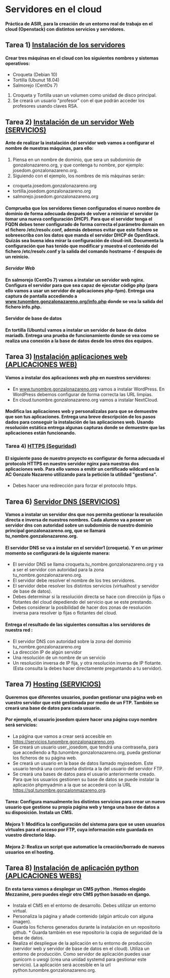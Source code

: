 # Servidores en el cloud

#### Práctica de ASIR, para la creación de un entorno real de trabajo en el cloud (Openstack) con distintos servicios y servidores.

## Tarea 1) [Instalación de los servidores]()
#### Crear tres máquinas en el cloud con los siguientes nombres y sistemas operativos:

* Croqueta (Debian 10)
* Tortilla (Ubunut 18.04)
* Salmorejo (CentOs 7)

1. Croqueta y Tortilla usan un volumen como unidad de disco principal.
2. Se creará un usuario "profesor" con el que podrán acceder los profesores usando claves RSA.

## Tarea 2) [Instalación de un servidor Web (SERVICIOS)]()
#### Ante de realizar la instalación del servidor web vamos a configurar el nombre de nuestras máquinas, para ello:

1. Piensa en un nombre de dominio, que sera un subdominio de gonzalonazareno.org, y que contenga tu nombre, por ejemplo: josedom.gonzalonazareno.org.
2. Siguiendo con el ejemplo, los nombres de mis máquinas serán:

* croqueta.josedom.gonzalonazareno.org
* tortilla.josedom.gonzalonazareno.org
* salmorejo.josedom.gonzalonazareno.org

#### Comprueba que los servidores tienen configurados el nuevo nombre de dominio de forma adecuada después de volver a reiniciar el servidor (o tomar una nueva configuración DHCP). Para que el servidor tenga el FQDN debes tener configurado de forma correcta el parámetro domain en el fichero /etc/resolv.conf, además debemos evitar que este fichero se sobreescriba con los datos que manda el servidor DHCP de OpenStack. Quizás sea buena idea mirar la configuración de cloud-init. Documenta la configuración que has tenido que modificar y muestra el contenido del fichero /etc/resolv.conf y la salida del comando hostname -f después de un reinicio.

#### *Servidor Web*

#### En salmorejo (CentOs 7) vamos a instalar un servidor web nginx. Configura el servidor para que sea capaz de ejecutar código php (para ello vamos a usar un servidor de aplicaciones php-fpm). Entrega una captura de pantalla accediendo a www.tunombre.gonzalonazareno.org/info.php donde se vea la salida del fichero info.php.

#### Servidor de base de datos

#### En tortilla (Ubuntu) vamos a instalar un servidor de base de datos mariadb. Entrega una prueba de funcionamiento donde se vea como se realiza una conexión a la base de datos desde los otros dos equipos.

## Tarea 3) [Instalación aplicaciones web (APLICACIONES WEB)]()

#### Vamos a instalar dos aplicaciones web php en nuestros servidores:

* En www.tunombre.gonzalonazareno.org vamos a instalar WordPress. En WordPress debemos configurar de forma correcta las URL limpias.
* En cloud.tunombre.gonzalonazareno.org vamos a instalar NextCloud.

#### Modifica las aplicaciones web y personalizalas para que se demuestre que son tus aplicaciones. Entrega una breve descripción de los pasos dados para conseguir la instalación de las aplicaciones web. Usando resolución estática entrega algunas capturas donde se demuestre que las aplicaciones están funcionando.

### Tarea 4) [HTTPS (Seguridad)](https://github.com/MoralG/Servidores_CLOUD/blob/master/Configurar_HTTPS.md#tarea-4-https)

#### El siguiente paso de nuestro proyecto es configurar de forma adecuada el protocolo HTTPS en nuestro servidor nginx para nuestras dos aplicaciones web. Para ello vamos a emitir un certificado wildcard en la AC Gonzalo Nazareno utilizando para la petición la utilidad "gestiona".

* Debes hacer una redirección para forzar el protocolo https.

## Tarea 6) [Servidor DNS (SERVICIOS)](https://github.com/MoralG/Servidores_CLOUD/blob/master/Servidor_DNS_CLOUD.md#tarea-6-servidor-dns) 

#### Vamos a instalar un servidor dns que nos permita gestionar la resolución directa e inversa de nuestros nombres. Cada alumno va a poseer un servidor dns con autoridad sobre un subdominio de nuestro dominio principal gonzalonazareno.org, que se llamará tu_nombre.gonzalonazareno.org.

#### El servidor DNS se va a instalar en el servidor1 (croqueta). Y en un primer momento se configurará de la siguiente manera:

* El servidor DNS se llama croqueta.tu_nombre.gonzalonazareno.org y va a ser el servidor con autoridad para la zona tu_nombre.gonzalonazareno.org.
* El servidor debe resolver el nombre de los tres servidores.
* El servidor debe resolver los distintos servicios (virtualhost y servidor de base de datos).
* Debes determinar si la resolución directa se hace con dirección ip fijas o flotantes del cloud depediendo del servicio que se este prestando.
* Debes considerar la posibilidad de hacer dos zonas de resolución inversa para resolver ip fijas o flotantes del cloud.

#### Entrega el resultado de las siguientes consultas a los servidores de nuestra red :

* El servidor DNS con autoridad sobre la zona del dominio tu_nombre.gonzalonazareno.org
* La dirección IP de algún servidor
* Una resolución de un nombre de un servicio
* Un resolución inversa de IP fija, y otra resolución inversa de IP flotante. (Esta consulta la debes hacer directamente preguntando a tu servidor).

## Tarea 7) [Hosting (SERVICIOS)](https://github.com/MoralG/Servidores_CLOUD/blob/master/Hosting_FTP_y_Automatizacion.md#hosting-ftp-y-automatizaci%C3%B3n)

#### Queremos que diferentes usuarios, puedan gestionar una página web en vuestro servidor que esté gestionada por medio de un FTP. También se creará una base de datos para cada usuario.

#### Por ejemplo, el usuario josedom quiere hacer una página cuyo nombre será servicios:

* La página que vamos a crear será accesible en https://servicios.tunombre.gonzalonazareno.org.
* Se creará un usuario user_josedom, que tendrá una contraseña, para que accediendo a ftp.tunombre.gonzalonazareno.org, pueda gestionar los ficheros de su página web.
* Se creará un usuario en la base de datos llamado myjosedom. Este usuario tendrá una contraseña distinta a la del usuario del servidor FTP.
* Se creará una bases de datos para el usuario anteriormente creado. Para que los usuarios gestionen su base de datos se puede instalar la aplicación phpmyadmin a la que se accederá con la URL https://sql.tunombre.gonzalonmazareno.org.

#### Tarea: Configura manualmente los distintos servicios para crear un nuevo usuario que gestione su propia página web y tenga una base de datos a su disposición. Instala un CMS.

#### Mejora 1: Modifica la configuración del sistema para que se usen usuarios virtuales para el acceso por FTP, cuya información este guardada en vuestro directorio ldap.

#### Mejora 2: Realiza un script que automatice la creación/borrado de nuevos usuarios en el hosting.

## Tarea 8) [Instalación de aplicación python (APLICACIONES WEBS)]()

#### En esta tarea vamos a desplegar un CMS python . Hemos elegido Mezzanine, pero puedes elegir otro CMS python basado en django.

* Instala el CMS en el entorno de desarrollo. Debes utilizar un entorno virtual.
* Personaliza la página y añade contenido (algún artículo con alguna imagen).
* Guarda los ficheros generados durante la instalación en un repositorio github. * Guarda también en ese repositorio la copia de seguridad de la bese de datos.
* Realiza el despliegue de la aplicación en tu entorno de producción (servidor web y servidor de base de datos en el cloud). Utiliza un entorno de producción. Como servidor de aplicación puedes usar gunicorn o uwsgi (crea una unidad systemd para gestionar este servicio). La aplicación será accesible en la url python.tunombre.gonzalonazareno.org.
